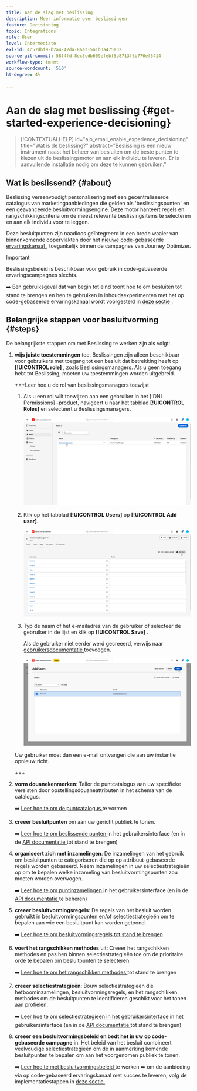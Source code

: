```yaml
---
title: Aan de slag met beslissing
description: Meer informatie over beslissingen
feature: Decisioning
topic: Integrations
role: User
level: Intermediate
exl-id: 4c57dbf9-b2a4-42da-8aa3-5a1b3a475a32
source-git-commit: 58f4fdf8ec3cdb609efebf5b8713f6b770ef5414
workflow-type: tm+mt
source-wordcount: '510'
ht-degree: 4%

---
```


# Aan de slag met beslissing {#get-started-experience-decisioning}

>[!CONTEXTUALHELP]
>id="ajo_email_enable_experience_decisioning"
>title="Wat is de beslissing?"
>abstract="Beslissing is een nieuw instrument naast het beheer van besluiten om de beste punten te kiezen uit de beslissingsmotor en aan elk individu te leveren. Er is aanvullende installatie nodig om deze te kunnen gebruiken."

## Wat is beslissend? {#about}

Beslissing vereenvoudigt personalisering met een gecentraliseerde catalogus van marketingaanbiedingen die gelden als &#39;beslissingspunten&#39; en een geavanceerde besluitvormingsengine. Deze motor hanteert regels en rangschikkingscriteria om de meest relevante beslissingsitems te selecteren en aan elk individu voor te leggen.

Deze besluitpunten zijn naadloos geïntegreerd in een brede waaier van binnenkomende oppervlakten door het [ nieuwe code-gebaseerde ervaringskanaal ](../code-based/get-started-code-based.md), toegankelijk binnen de campagnes van Journey Optimizer.

>[!IMPORTANT]
>
>Beslissingsbeleid is beschikbaar voor gebruik in code-gebaseerde ervaringscampagnes slechts.

➡️ Een gebruiksgeval dat van begin tot eind toont hoe te om besluiten tot stand te brengen en hen te gebruiken in inhoudsexperimenten met het op code-gebaseerde ervaringskanaal wordt voorgesteld in [ deze sectie ](experience-decisioning-uc.md).

## Belangrijke stappen voor besluitvorming {#steps}

De belangrijkste stappen om met Beslissing te werken zijn als volgt:

1. **wijs juiste toestemmingen** toe. Beslissingen zijn alleen beschikbaar voor gebruikers met toegang tot een besluit dat betrekking heeft op **[!UICONTROL role]** , zoals Beslissingsmanagers. Als u geen toegang hebt tot Beslissing, moeten uw toestemmingen worden uitgebreid.

   +++Leer hoe u de rol van beslissingsmanagers toewijst

   1. Als u een rol wilt toewijzen aan een gebruiker in het [!DNL Permissions] -product, navigeert u naar het tabblad **[!UICONTROL Roles]** en selecteert u Beslissingsmanagers.

      ![](assets/decision_permission_1.png)

   1. Klik op het tabblad **[!UICONTROL Users]** op **[!UICONTROL Add user]**.

      ![](assets/decision_permission_2.png)

   1. Typ de naam of het e-mailadres van de gebruiker of selecteer de gebruiker in de lijst en klik op **[!UICONTROL Save]** .

      Als de gebruiker niet eerder werd gecreeerd, verwijs naar [ gebruikersdocumentatie ](https://experienceleague.adobe.com/nl/docs/experience-platform/access-control/ui/users) toevoegen.

      ![](assets/decision_permission_3.png)

   Uw gebruiker moet dan een e-mail ontvangen die aan uw instantie opnieuw richt.

   +++

1. **vorm douanekenmerken**: Tailor de puntcatalogus aan uw specifieke vereisten door opstellingsdouaneattributen in het schema van de catalogus.

   ➡️ [ Leer hoe te om de puntcatalogus ](catalogs.md) te vormen

1. **creeer besluitpunten** om aan uw gericht publiek te tonen.

   ➡️ [ Leer hoe te om beslissende punten ](items.md) in het gebruikersinterface (en in de [ API documentatie ](api-reference/decisions-items/create.md) tot stand te brengen)

1. **organiseert zich met inzamelingen**: De inzamelingen van het gebruik om besluitpunten te categoriseren die op op attribuut-gebaseerde regels worden gebaseerd. Neem inzamelingen in uw selectiestrategieën op om te bepalen welke inzameling van besluitvormingspunten zou moeten worden overwogen.

   ➡️ [ Leer hoe te om puntinzamelingen ](collections.md) in het gebruikersinterface (en in de [ API documentatie ](api-reference/items-collections/create.md) te beheren)

1. **creeer besluitvormingsregels**: De regels van het besluit worden gebruikt in besluitvormingspunten en/of selectiestrategieën om te bepalen aan wie een besluitpunt kan worden getoond.

   ➡️ [ Leer hoe te om besluitvormingsregels tot stand te brengen ](rules.md)

1. **voert het rangschikken methodes** uit: Creeer het rangschikken methodes en pas hen binnen selectiestrategieën toe om de prioritaire orde te bepalen om besluitpunten te selecteren.

   ➡️ [ Leer hoe te om het rangschikken methodes ](ranking/ranking.md) tot stand te brengen

1. **creeer selectiestrategieën**: Bouw selectiestrategieën die hefboominzamelingen, besluitvormingsregels, en het rangschikken methodes om de besluitpunten te identificeren geschikt voor het tonen aan profielen.

   ➡️ [ Leer hoe te om selectiestrategieën in het gebruikersinterface ](selection-strategies.md) in het gebruikersinterface (en in de [ API documentatie ](api-reference/selection-strategies/create.md) tot stand te brengen)

1. **creeer een besluitvormingsbeleid en bedt het in uw op code-gebaseerde campagne** in: Het beleid van het besluit combineert veelvoudige selectiestrategieën om de in aanmerking komende besluitpunten te bepalen om aan het voorgenomen publiek te tonen.

   ➡️ [ Leer hoe te met besluitvormingsbeleid ](create-decision.md) te werken
➡️ om de aanbieding via op code-gebaseerd ervaringskanaal met succes te leveren, volg de implementatiestappen in [ deze sectie ](../code-based/code-based-implementation-samples.md).

